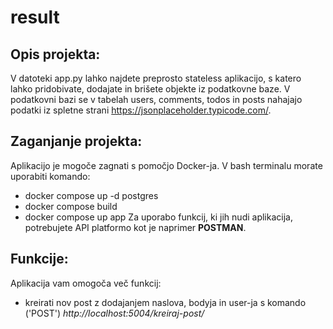 # result

## Opis projekta:
V datoteki app.py lahko najdete preprosto stateless aplikacijo, s katero lahko pridobivate, dodajate in brišete objekte iz podatkovne baze.
V podatkovni bazi se v tabelah users, comments, todos in posts nahajajo podatki iz spletne strani https://jsonplaceholder.typicode.com/.

## Zaganjanje projekta:
Aplikacijo je mogoče zagnati s pomočjo Docker-ja. V bash terminalu morate uporabiti komando:
- docker compose up -d postgres
- docker compose build
- docker compose up app
Za uporabo funkcij, ki jih nudi aplikacija, potrebujete API platformo kot je naprimer **POSTMAN**.

## Funkcije: 
Aplikacija vam omogoča več funkcij:
- kreirati nov post z dodajanjem naslova, bodyja in user-ja s komando ('POST') *http://localhost:5004/kreiraj-post/<title>/<'body'>/<user_id>*
- izbisati post glede na njegov id s komando ('DELETE') *http://localhost:5004/brisanje-posta/<id_posta>*
- spreminjane že obstoječega posta s komando ('POST') *http://localhost:5004/posodabljanje-posta/<id_posta>/<title>/<body>*, kjer napišemo nov title in body
- pridobivanje vseh obstoječih post-ov s komando ('GET') *http://localhost:5004/posti*
- pridobivanje vseh obstoječih komentarjev s komando ('GET') *http://localhost:5004/komentarji*
- pridobivanje vseh obstoječih uporabnikov s komando ('GET') *http://localhost:5004/userji*
- pridobivanje vseh obstoječih todos-ov s komando ('GET') *http://localhost:5004/todosi*
- pridobivanje vseh post-ov enega userja glede na user-jev id s komando ('GET') *http://localhost:5004/pridobi-poste-userja/<id_userja:int>*
- pridobivanje posta z vsemi njegovimi komentarji s komando ('GET') *http://localhost:5004/pridobi-poste/<id_posta:int>*
- pridobivanje specifičnih komentarjev glede na id posta s komando ('GET') *http://localhost:5004/specificni-komentarji/<zeljen_id>*
V okvirčke *< >* morate vnesti željeno številko ali besedilo. 

